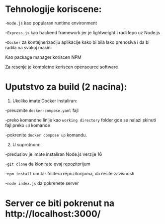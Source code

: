 # Tehnologije koriscene:
-`Node.js` kao popularan runtime environment

-`Express.js` kao backend framework jer je lightweight i radi lepo uz Node.js

-`Docker` za kontejnerizaciju aplikacije kako bi bila lako prenosiva i da bi radila na svakoj masini

Kao package manager koriscen NPM

Za resenje je kompletno koriscen opensource software

# Uputstvo za build (2 nacina):

1) Ukoliko imate Docker instaliran:

-preuzmite `docker-compose.yaml` fajl

-preko komandne linije kao `working directory` folder gde se nalazi skinuti fajl preko `cd` komande

-pokrenite `docker compose up` komandu.

2) U suprotnom:

-preduslov je imate instaliran Node.js verzije 16

-`git clone` da klonirate ovaj repozitorijum

-`npm install` unutar foldera repozitorijuma, da resite zavisnosti

-`node index.js` da pokrenete server

# Server ce biti pokrenut na http://localhost:3000/
